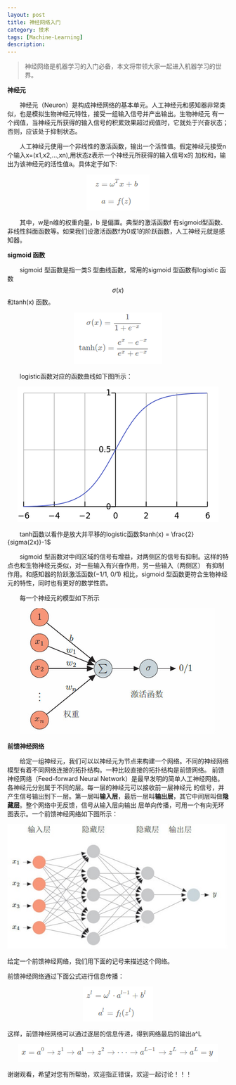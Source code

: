 ```yaml
---
layout: post
title: 神经网络入门
category: 技术
tags: [Machine-Learning]
description: 
---
```


>神经网络是机器学习的入门必备，本文将带领大家一起进入机器学习的世界。

**神经元**

　　神经元（Neuron）是构成神经网络的基本单元。人工神经元和感知器非常类似，也是模拟生物神经元特性，接受一组输入信号并产出输出。生物神经元
有一个阀值，当神经元所获得的输入信号的积累效果超过阀值时，它就处于兴奋状态；否则，应该处于抑制状态。

　　人工神经元使用一个非线性的激活函数，输出一个活性值。假定神经元接受n个输入x=(x1,x2,...,xn),用状态z表示一个神经元所获得的输入信号x的
加权和，输出为该神经元的活性值a。具体定于如下:

<p align="center">
    <img src="/assets/img/BPNetwork/equation1.png">
</p>

　　其中，w是n维的权重向量，b 是偏置。典型的激活函数f 有sigmoid型函数、非线性斜面函数等。如果我们设激活函数f为0或1的阶跃函数，人工神经元就是感知器。

**sigmoid 函数**

　　sigmoid 型函数是指一类S 型曲线函数，常用的sigmoid 型函数有logistic 函数$$\sigma(x)$$ 和tanh(x) 函数。

<p align="center">
    <img src="/assets/img/BPNetwork/equation2.png">
</p>

　　logistic函数对应的函数曲线如下图所示：

<p align="center">
    <img src="/assets/img/blogimg/sigmoid.png">
</p>

　　tanh函数以看作是放大并平移的logistic函数$tanh(x) = \frac{2}{sigma(2x)}-1$

　　sigmoid 型函数对中间区域的信号有增益，对两侧区的信号有抑制。这样的特点也和生物神经元类似，对一些输入有兴奋作用，另一些输入（两侧区）
有抑制作用。和感知器的阶跃激活函数(−1/1, 0/1) 相比，sigmoid 型函数更符合生物神经元的特性，同时也有更好的数学性质。

　　每一个神经元的模型如下所示

<p align="center">
    <img src="/assets/img/blogimg/Perceptron.png">
</p>

**前馈神经网络**

　　给定一组神经元，我们可以以神经元为节点来构建一个网络。不同的神经网络模型有着不同网络连接的拓扑结构。一种比较直接的拓扑结构是前馈网络。
前馈神经网络（Feed-forward Neural Network）是最早发明的简单人工神经网络。各神经元分别属于不同的层。每一层的神经元可以接收前一层神经元
的信号，并产生信号输出到下一层。第一层叫**输入层**，最后一层叫**输出层**，其它中间层叫做**隐藏层**。整个网络中无反馈，信号从输入层向输出
层单向传播，可用一个有向无环图表示。一个前馈神经网络如下图所示：

<p align="center">
    <img src="/assets/img/blogimg/FeedForwardNeuralNetwork.png">
</p>

给定一个前馈神经网络，我们用下面的记号来描述这个网络。

前馈神经网络通过下面公式进行信息传播：

<p align="center">
    <img src="/assets/img/BPNetwork/equation3.png">
</p>

这样，前馈神经网络可以通过逐层的信息传递，得到网络最后的输出a^L

<p align="center">
    <img src="/assets/img/BPNetwork/equation4.png">
</p>

谢谢观看，希望对您有所帮助，欢迎指正错误，欢迎一起讨论！！！








　　




　　






  



